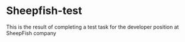 # Sheepfish-test
This is the result of completing a test task for the developer position at SheepFish company
